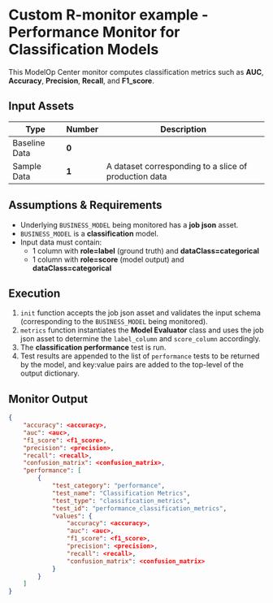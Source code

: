 # Custom R-monitor example - Performance Monitor for Classification Models
This ModelOp Center monitor computes classification metrics such as **AUC**, **Accuracy**, **Precision**, **Recall**, and **F1_score**.

## Input Assets

| Type          | Number | Description                                           |
| ------------- | ------ | ----------------------------------------------------- |
| Baseline Data | **0**  |                                                       |
| Sample Data   | **1**  | A dataset corresponding to a slice of production data |

## Assumptions & Requirements
 - Underlying `BUSINESS_MODEL` being monitored has a **job json** asset.
 - `BUSINESS_MODEL` is a **classification** model.
 - Input data must contain:
     - 1 column with **role=label** (ground truth) and **dataClass=categorical**
     - 1 column with **role=score** (model output) and **dataClass=categorical**

## Execution
1. `init` function accepts the job json asset and validates the input schema (corresponding to the `BUSINESS_MODEL` being monitored).
2. `metrics` function instantiates the **Model Evaluator** class and uses the job json asset to determine the `label_column` and `score_column` accordingly.
3. The **classification performance** test is run.
4. Test results are appended to the list of `performance` tests to be returned by the model, and key:value pairs are added to the top-level of the output dictionary.

## Monitor Output

```JSON
{
    "accuracy": <accuracy>,
    "auc": <auc>,
    "f1_score": <f1_score>,
    "precision": <precision>,
    "recall": <recall>,
    "confusion_matrix": <confusion_matrix>,
    "performance": [
        {
            "test_category": "performance",
            "test_name": "Classification Metrics",
            "test_type": "classification_metrics",
            "test_id": "performance_classification_metrics",
            "values": {
                "accuracy": <accuracy>,
                "auc": <auc>,
                "f1_score": <f1_score>,
                "precision": <precision>,
                "recall": <recall>,
                "confusion_matrix": <confusion_matrix>
            }
        }
    ]
}
```
